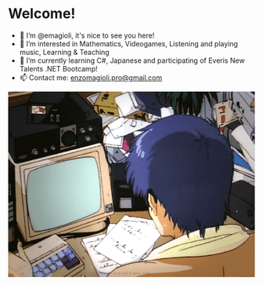 # Welcome!

- 👋 I’m @emagioli, it's nice to see you here!
- 👀 I’m interested in Mathematics, Videogames, Listening and playing music, Learning & Teaching
- 🌱 I’m currently learning C#, Japanese and participating of Everis New Talents .NET Bootcamp! 
- 📫 Contact me: enzomagioli.pro@gmail.com
<!---
 - 💞️ I’m looking to collaborate on ... 
--->


![coding gif](Assets/retrocoding.gif)

<!---
emagioli/emagioli is a ✨ special ✨ repository because its `README.md` (this file) appears on your GitHub profile.
You can click the Preview link to take a look at your changes.
--->
